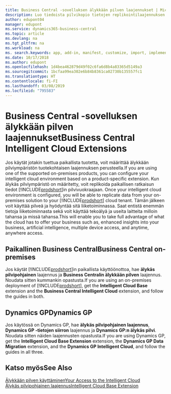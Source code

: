 ```yaml
---
title: Business Central -sovelluksen älykkään pilven laajennukset | Microsoft Docs
description: Luo tiedoista pilvikopio tietojen replikointilaajennuksen avulla ja muodosta yhteys älykkääseen pilveen.
author: edupont04
manager: edupont
ms.service: dynamics365-business-central
ms.topic: article
ms.devlang: na
ms.tgt_pltfrm: na
ms.workload: na
ms. search.keywords: app, add-in, manifest, customize, import, implement
ms.date: 10/17/2018
ms.author: edupont
ms.openlocfilehash: 1d4bea462879d49f02c6fa6d8b4a83365d5149a3
ms.sourcegitcommit: 1bcfaa99ea302e6b84b8361ca02730b135557fc1
ms.translationtype: HT
ms.contentlocale: fi-FI
ms.lasthandoff: 03/08/2019
ms.locfileid: "795583"
---
```

# <a name="business-central-intelligent-cloud-extensions"></a><span data-ttu-id="bda39-103">Business Central -sovelluksen älykkään pilven laajennukset</span><span class="sxs-lookup"><span data-stu-id="bda39-103">Business Central Intelligent Cloud Extensions</span></span>

<span data-ttu-id="bda39-104">Jos käytät jotakin tuettua paikallista tuotetta, voit määrittää älykkään pilviympäristön tuotekohtaisen laajennuksen perusteella.</span><span class="sxs-lookup"><span data-stu-id="bda39-104">If you are using one of the supported on-premises products, you can configure your intelligent cloud environment based on a product-specific extension.</span></span><span data-ttu-id="bda39-105"> Kun älykäs pilviympäristö on määritetty, voit replikoida paikallisen ratkaisun tiedot [!INCLUDE[prodshort](includes/prodshort.md)]in pilvivuokraajaan.</span><span class="sxs-lookup"><span data-stu-id="bda39-105"> Once your intelligent cloud environment is configured, you will be able to replicate data from your on-premises solution to your [!INCLUDE[prodshort](includes/prodshort.md)] cloud tenant.</span></span> <span data-ttu-id="bda39-106">Tämän jälkeen voit käyttää pilveä ja hyödyntää sitä liiketoiminnassa. Saat entistä enemmän tietoja liiketoiminnasta sekä voit käyttää tekoälyä ja useita laitteita milloin tahansa ja missä tahansa.</span><span class="sxs-lookup"><span data-stu-id="bda39-106">This will enable you to take full advantage of what the cloud has to offer your business such as, enhanced insights into your business, artificial intelligence, multiple device access, and anytime, anywhere access.</span></span>  

## <a name="business-central-on-premises"></a><span data-ttu-id="bda39-107">Paikallinen Business Central</span><span class="sxs-lookup"><span data-stu-id="bda39-107">Business Central on-premises</span></span>
<span data-ttu-id="bda39-108">Jos käytät [!INCLUDE[prodshort](includes/prodshort.md)]in paikallista käyttöönottoa, hae **älykäs pilvipohjainen** laajennus ja **Business Centralin älykkään pilven** laajennus. Noudata sitten kummankin opastusta.</span><span class="sxs-lookup"><span data-stu-id="bda39-108">If you are using an on-premises deployment of [!INCLUDE[prodshort](includes/prodshort.md)], get the **Intelligent Cloud Base** extension and the **Business Central Intelligent Cloud** extension, and follow the guides in both.</span></span>  

## <a name="dynamics-gp"></a><span data-ttu-id="bda39-109">Dynamics GP</span><span class="sxs-lookup"><span data-stu-id="bda39-109">Dynamics GP</span></span>
<span data-ttu-id="bda39-110">Jos käytössä on Dynamics GP, hae **älykäs pilvipohjainen laajennus**, **Dynamics GP -tietojen siirron** laajennus ja **Dynamics GP:n älykäs pilvi**. Noudata sitten näiden laajennusten opastusta.</span><span class="sxs-lookup"><span data-stu-id="bda39-110">If you are using Dynamics GP, get the **Intelligent Cloud Base Extension** extension, the **Dynamics GP Data Migration** extension, and the **Dynamics GP Intelligent Cloud**, and follow the guides in all three.</span></span>  

## <a name="see-also"></a><span data-ttu-id="bda39-111">Katso myös</span><span class="sxs-lookup"><span data-stu-id="bda39-111">See Also</span></span>

[<span data-ttu-id="bda39-112">Älykkään pilven käyttäminen</span><span class="sxs-lookup"><span data-stu-id="bda39-112">Your Access to the Intelligent Cloud</span></span>](about-intelligent-cloud.md)  
[<span data-ttu-id="bda39-113">Älykäs pilvipohjainen laajennus</span><span class="sxs-lookup"><span data-stu-id="bda39-113">Intelligent Cloud Base Extension</span></span>](ui-extensions-intelligent-cloud.md)  
